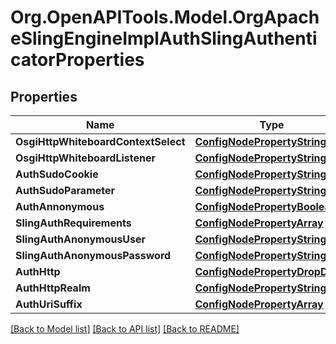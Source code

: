 # Org.OpenAPITools.Model.OrgApacheSlingEngineImplAuthSlingAuthenticatorProperties
## Properties

Name | Type | Description | Notes
------------ | ------------- | ------------- | -------------
**OsgiHttpWhiteboardContextSelect** | [**ConfigNodePropertyString**](ConfigNodePropertyString.md) |  | [optional] 
**OsgiHttpWhiteboardListener** | [**ConfigNodePropertyString**](ConfigNodePropertyString.md) |  | [optional] 
**AuthSudoCookie** | [**ConfigNodePropertyString**](ConfigNodePropertyString.md) |  | [optional] 
**AuthSudoParameter** | [**ConfigNodePropertyString**](ConfigNodePropertyString.md) |  | [optional] 
**AuthAnnonymous** | [**ConfigNodePropertyBoolean**](ConfigNodePropertyBoolean.md) |  | [optional] 
**SlingAuthRequirements** | [**ConfigNodePropertyArray**](ConfigNodePropertyArray.md) |  | [optional] 
**SlingAuthAnonymousUser** | [**ConfigNodePropertyString**](ConfigNodePropertyString.md) |  | [optional] 
**SlingAuthAnonymousPassword** | [**ConfigNodePropertyString**](ConfigNodePropertyString.md) |  | [optional] 
**AuthHttp** | [**ConfigNodePropertyDropDown**](ConfigNodePropertyDropDown.md) |  | [optional] 
**AuthHttpRealm** | [**ConfigNodePropertyString**](ConfigNodePropertyString.md) |  | [optional] 
**AuthUriSuffix** | [**ConfigNodePropertyArray**](ConfigNodePropertyArray.md) |  | [optional] 

[[Back to Model list]](../README.md#documentation-for-models) [[Back to API list]](../README.md#documentation-for-api-endpoints) [[Back to README]](../README.md)

